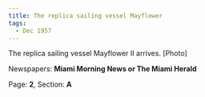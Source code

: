 ```yaml
---  
title: The replica sailing vessel Mayflower  
tags:  
  - Dec 1957  
---  
```

  
The replica sailing vessel Mayflower II arrives. [Photo]  
  
Newspapers: **Miami Morning News or The Miami Herald**  
  
Page: **2**, Section: **A** 
